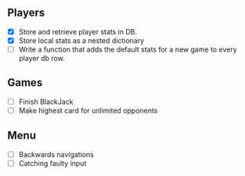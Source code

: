 
Players
------------------
- [x] Store and retrieve player stats in DB.
- [x] Store local stats as a nested dictionary
- [ ] Write a function that adds the default stats for a new game to every player db row.

Games
------------------
- [ ] Finish BlackJack
- [ ] Make highest card for unlimited opponents

Menu
------------------
- [ ] Backwards navigations
- [ ] Catching faulty input
